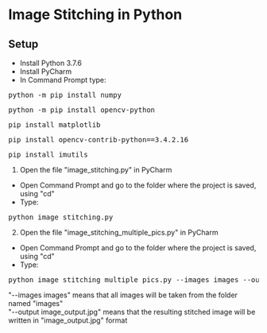 # Image Stitching in Python
## Setup
* Install Python 3.7.6
* Install PyCharm
* In Command Prompt type:<br/>
<pre>python -m pip install numpy</pre>
<pre>python -m pip install opencv-python</pre>
<pre>pip install matplotlib</pre>
<pre>pip install opencv-contrib-python==3.4.2.16</pre>
<pre>pip install imutils</pre>

1. Open the file "image_stitching.py" in PyCharm<br/>
* Open Command Prompt and go to the folder where the project is saved, using "cd"
* Type:
<pre>python image_stitching.py</pre>

2. Open the file "image_stitching_multiple_pics.py" in PyCharm<br/>
* Open Command Prompt and go to the folder where the project is saved, using "cd"
* Type:
<pre>python image_stitching_multiple_pics.py --images images --output image_output.jpg</pre>
"--images images" means that all images will be taken from the folder named "images"<br/>
"--output image_output.jpg" means that the resulting stitched image will be written in "image_output.jpg" format
